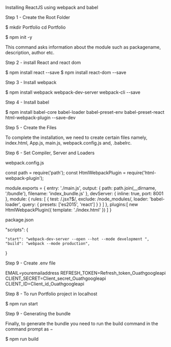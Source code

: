 Installing ReactJS using webpack and babel


Step 1 - Create the Root Folder

$ mkdir Portfolio
cd Portfolio

$ npm init -y

This command asks information about the module such as packagename, description, author etc.

Step 2 - install React and react dom

$ npm install react --save
$ npm install react-dom --save

Step 3 - Install webpack

$ npm install webpack webpack-dev-server webpack-cli --save

Step 4 - Install babel

$ npm install babel-core babel-loader babel-preset-env babel-preset-react html-webpack-plugin --save-dev

Step 5 - Create the Files

To complete the installation, we need to create certain files namely, index.html, App.js, main.js, webpack.config.js and, .babelrc. 

Step 6 - Set Compiler, Server and Loaders

webpack.config.js

const path = require('path');
const HtmlWebpackPlugin = require('html-webpack-plugin');

module.exports = {
   entry: './main.js',
   output: {
      path: path.join(__dirname, '/bundle'),
      filename: 'index_bundle.js'
   },
   devServer: {
      inline: true,
      port: 8001
   },
   module: {
      rules: [
         {
            test: /\.jsx?$/,
            exclude: /node_modules/,
            loader: 'babel-loader',
            query: {
               presets: ['es2015', 'react']
            }
         }
      ]
   },
   plugins:[
      new HtmlWebpackPlugin({
         template: './index.html'
      })
   ]
}

package.json

"scripts": {
    
    "start": "webpack-dev-server --open --hot --mode development ",
    "build": "webpack --mode production",
   
  }

Step 9 - Create .env file 

EMAIL=youremailaddress
REFRESH_TOKEN=Refresh_token_Ouathgoogleapi
CLIENT_SECRET=Client_secret_Ouathgoogleapi
CLIENT_ID=Client_id_Ouathgoogleapi

Step 8 - To run Portfolio project in localhost 

$  npm run start

Step 9 - Generating the bundle

Finally, to generate the bundle you need to run the build command in the command prompt as −

$ npm run build